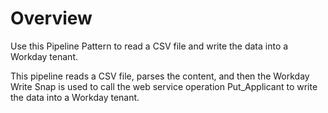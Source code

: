 # Overview

Use this Pipeline Pattern to read a CSV file and write the data into a Workday tenant.&#x20;

This pipeline reads a CSV file, parses the content, and then the Workday Write Snap is used to call the web service operation Put\_Applicant to write the data into a Workday tenant.
